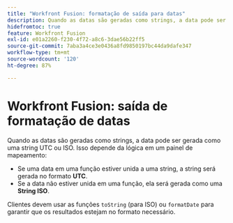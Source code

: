 ```yaml
---
title: "Workfront Fusion: formatação de saída para datas"
description: Quando as datas são geradas como strings, a data pode ser gerada como uma string UTC ou ISO. Isso depende da lógica em um painel de mapeamento.
hidefromtoc: true
feature: Workfront Fusion
exl-id: e01a2260-f230-4f72-a8c6-3dae56b22ff5
source-git-commit: 7aba3a4ce3e0436a8fd9850197bc44da9dafe347
workflow-type: tm+mt
source-wordcount: '120'
ht-degree: 87%

---
```


# Workfront Fusion: saída de formatação de datas

Quando as datas são geradas como strings, a data pode ser gerada como uma string UTC ou ISO. Isso depende da lógica em um painel de mapeamento:

* Se uma data em uma função estiver unida a uma string, a string será gerada no formato **UTC**.
* Se a data não estiver unida em uma função, ela será gerada como uma **String ISO**.

Clientes devem usar as funções `toString` (para ISO) ou `formatDate` para garantir que os resultados estejam no formato necessário.
